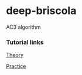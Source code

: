 # deep-briscola

AC3 algorithm


### Tutorial links 
[Theory](https://jaromiru.com/2017/02/16/lets-make-an-a3c-theory/)

[Practice](https://jaromiru.com/2017/03/26/lets-make-an-a3c-implementation/)


